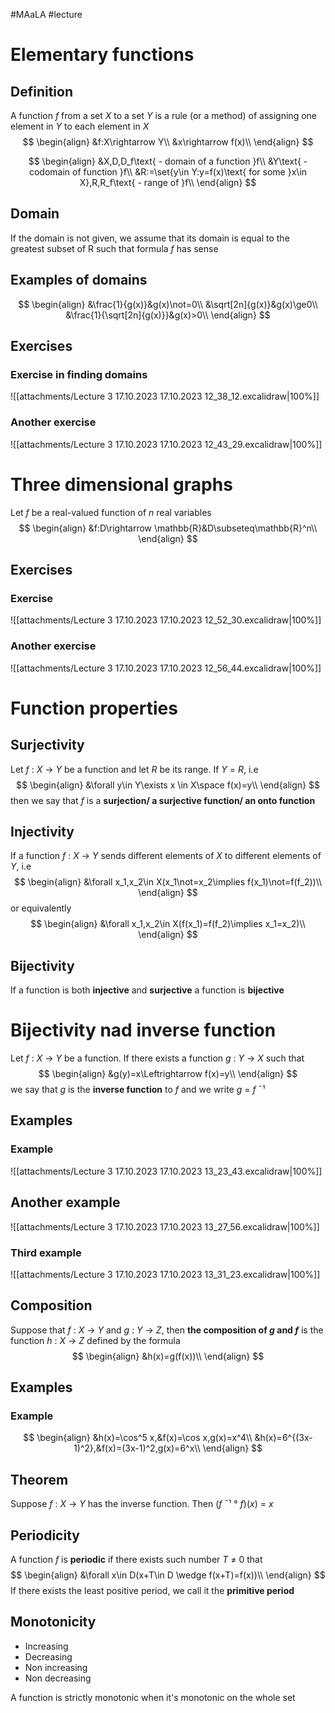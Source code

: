 #MAaLA #lecture 

# Elementary functions
## Definition
A function *f* from a set *X* to a set *Y* is a rule (or a method) of assigning one element in *Y* to each element in *X*
$$
\begin{align}
	&f:X\rightarrow Y\\
	&x\rightarrow f(x)\\
\end{align}
$$

$$
\begin{align}
	&X,D,D_f\text{ - domain of a function }f\\
	&Y\text{ - codomain of function }f\\
	&R:=\set{y\in Y:y=f(x)\text{ for some }x\in X},R,R_f\text{ - range of }f\\
\end{align}
$$

## Domain
If the domain is not given, we assume that its domain is equal to the greatest subset of R such that formula *f* has sense

## Examples of domains
$$
\begin{align}
	&\frac{1}{g(x)}&g(x)\not=0\\
	&\sqrt[2n]{g(x)}&g(x)\ge0\\
	&\frac{1}{\sqrt[2n]{g(x)}}&g(x)>0\\
\end{align}
$$

## Exercises
### Exercise in finding domains
![[attachments/Lecture 3 17.10.2023 17.10.2023 12_38_12.excalidraw|100%]]

### Another exercise
![[attachments/Lecture 3 17.10.2023 17.10.2023 12_43_29.excalidraw|100%]]

# Three dimensional graphs
Let *f* be a real-valued function of *n* real variables
$$
\begin{align}
	&f:D\rightarrow \mathbb{R}&D\subseteq\mathbb{R}^n\\
\end{align}
$$

## Exercises
### Exercise
![[attachments/Lecture 3 17.10.2023 17.10.2023 12_52_30.excalidraw|100%]]

### Another exercise
![[attachments/Lecture 3 17.10.2023 17.10.2023 12_56_44.excalidraw|100%]]

# Function properties
## Surjectivity
Let *f* : *X* → *Y* be a function and let *R* be its range. If *Y* = *R*, i.e
$$
\begin{align}
	&\forall y\in Y\exists x \in X\space f(x)=y\\
\end{align}
$$
then we say that *f* is a **surjection/ a surjective function/ an onto function**

## Injectivity
If a function *f* : *X* → *Y* sends different elements of *X* to different elements of *Y*, i.e
$$
\begin{align}
	&\forall x_1,x_2\in X(x_1\not=x_2\implies f(x_1)\not=f(f_2))\\
\end{align}
$$
or equivalently
$$
\begin{align}
	&\forall x_1,x_2\in X(f(x_1)=f(f_2)\implies x_1=x_2)\\
\end{align}
$$

## Bijectivity
If a function is both **injective** and **surjective** a function is **bijective**

# Bijectivity nad inverse function
Let *f* : *X* → *Y* be a function. If there exists a function *g* : *Y* → *X* such that
$$
\begin{align}
	&g(y)=x\Leftrightarrow f(x)=y\\
\end{align}
$$
we say that *g* is the **inverse function** to *f* and we write *g* = *f* ¯¹

## Examples
### Example
![[attachments/Lecture 3 17.10.2023 17.10.2023 13_23_43.excalidraw|100%]]

## Another example
![[attachments/Lecture 3 17.10.2023 17.10.2023 13_27_56.excalidraw|100%]]

### Third example
![[attachments/Lecture 3 17.10.2023 17.10.2023 13_31_23.excalidraw|100%]]

## Composition
Suppose that *f* : *X* → *Y* and *g* : *Y* → *Z*, then **the composition of *g* and *f*** is the function *h* : *X* → *Z* defined by the formula
$$
\begin{align}
	&h(x)=g(f(x))\\
\end{align}
$$

## Examples
### Example
$$
\begin{align}
	&h(x)=\cos^5 x,&f(x)=\cos x,g(x)=x^4\\
	&h(x)=6^{(3x-1)^2},&f(x)=(3x-1)^2,g(x)=6^x\\
\end{align}
$$

## Theorem
Suppose *f* : *X* → *Y* has the inverse function. Then (*f* ¯¹ ° *f*)(*x*) = *x*

## Periodicity
A function *f* is **periodic** if there exists such number *T* ≠ 0 that
$$
\begin{align}
	&\forall x\in D(x+T\in D \wedge f(x+T)=f(x))\\
\end{align}
$$
If there exists the least positive period, we call it the **primitive period**

## Monotonicity
- Increasing
- Decreasing
- Non increasing
- Non decreasing

A function is strictly monotonic when it's monotonic on the whole set